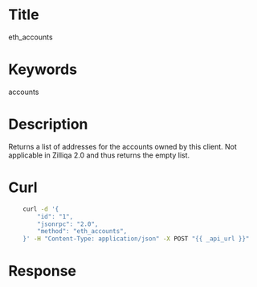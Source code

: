 # Title

eth_accounts

# Keywords

accounts

# Description

Returns a list of addresses for the accounts owned by this client. Not applicable in Zilliqa 2.0 and thus returns the empty list.

# Curl

```sh
    curl -d '{
        "id": "1",
        "jsonrpc": "2.0",
        "method": "eth_accounts",
    }' -H "Content-Type: application/json" -X POST "{{ _api_url }}"
```

# Response

